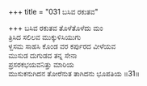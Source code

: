 +++
title = "031 ಬಸಿವ ರಕುತವ"

+++
ಬಸಿವ ರಕುತವ ತೊಳೆತೊಳೆದು ಮಂ  
ತ್ರಿಸಿದ ಸಲಿಲವ ಮುಕ್ಕುಳಿಸಿಯುಗು  
ಳ್ದಸಮ ಸಾಹಸಿ ಕೊಂಡ ವರ ಕರ್ಪುರದ ವೀಳೆಯವ  
ಮುಸುಡ ದುಗುಡದ ತನ್ನ ಸೇನಾ  
ಪ್ರಸರಕಭಯವನಿತ್ತು ಮಾರಿಯ  
ಮುಸುಕನುಗಿದನ ತೋರೆನುತ ತಾಗಿದನು ಭೂಪತಿಯ     ॥31॥